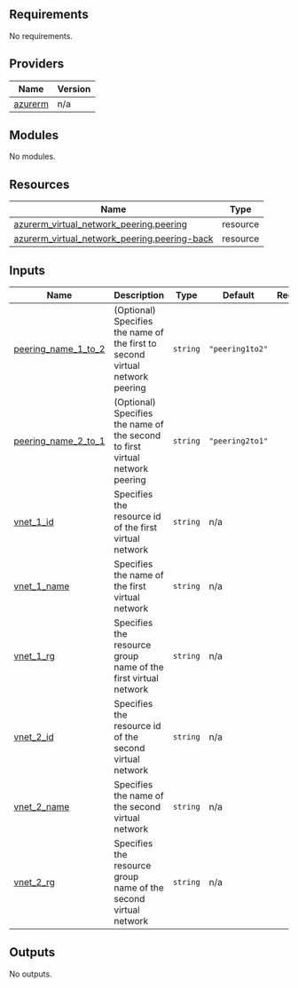 <!-- BEGIN_TF_DOCS -->
## Requirements

No requirements.

## Providers

| Name | Version |
|------|---------|
| <a name="provider_azurerm"></a> [azurerm](#provider\_azurerm) | n/a |

## Modules

No modules.

## Resources

| Name | Type |
|------|------|
| [azurerm_virtual_network_peering.peering](https://registry.terraform.io/providers/hashicorp/azurerm/latest/docs/resources/virtual_network_peering) | resource |
| [azurerm_virtual_network_peering.peering-back](https://registry.terraform.io/providers/hashicorp/azurerm/latest/docs/resources/virtual_network_peering) | resource |

## Inputs

| Name | Description | Type | Default | Required |
|------|-------------|------|---------|:--------:|
| <a name="input_peering_name_1_to_2"></a> [peering\_name\_1\_to\_2](#input\_peering\_name\_1\_to\_2) | (Optional) Specifies the name of the first to second virtual network peering | `string` | `"peering1to2"` | no |
| <a name="input_peering_name_2_to_1"></a> [peering\_name\_2\_to\_1](#input\_peering\_name\_2\_to\_1) | (Optional) Specifies the name of the second to first virtual network peering | `string` | `"peering2to1"` | no |
| <a name="input_vnet_1_id"></a> [vnet\_1\_id](#input\_vnet\_1\_id) | Specifies the resource id of the first virtual network | `string` | n/a | yes |
| <a name="input_vnet_1_name"></a> [vnet\_1\_name](#input\_vnet\_1\_name) | Specifies the name of the first virtual network | `string` | n/a | yes |
| <a name="input_vnet_1_rg"></a> [vnet\_1\_rg](#input\_vnet\_1\_rg) | Specifies the resource group name of the first virtual network | `string` | n/a | yes |
| <a name="input_vnet_2_id"></a> [vnet\_2\_id](#input\_vnet\_2\_id) | Specifies the resource id of the second virtual network | `string` | n/a | yes |
| <a name="input_vnet_2_name"></a> [vnet\_2\_name](#input\_vnet\_2\_name) | Specifies the name of the second virtual network | `string` | n/a | yes |
| <a name="input_vnet_2_rg"></a> [vnet\_2\_rg](#input\_vnet\_2\_rg) | Specifies the resource group name of the second virtual network | `string` | n/a | yes |

## Outputs

No outputs.
<!-- END_TF_DOCS -->